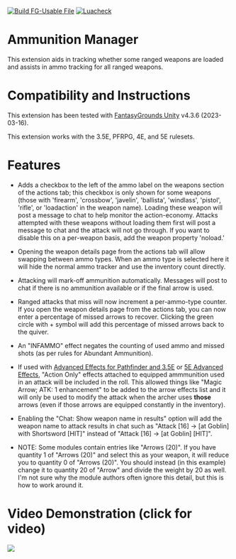 [![Build FG-Usable File](https://github.com/bmos/FG-Ammunition-Manager/actions/workflows/create-ext.yml/badge.svg)](https://github.com/bmos/FG-Ammunition-Manager/actions/workflows/create-ext.yml) [![Luacheck](https://github.com/bmos/FG-Ammunition-Manager/actions/workflows/luacheck.yml/badge.svg)](https://github.com/bmos/FG-Ammunition-Manager/actions/workflows/luacheck.yml)

# Ammunition Manager
This extension aids in tracking whether some ranged weapons are loaded and assists in ammo tracking for all ranged weapons.

# Compatibility and Instructions
This extension has been tested with [FantasyGrounds Unity](https://www.fantasygrounds.com/home/FantasyGroundsUnity.php) v4.3.6 (2023-03-16).

This extension works with the 3.5E, PFRPG, 4E, and 5E rulesets.

# Features
* Adds a checkbox to the left of the ammo label on the weapons section of the actions tab; this checkbox is only shown for some weapons (those with 'firearm', 'crossbow', 'javelin', 'ballista', 'windlass', 'pistol', 'rifle', or 'loadaction' in the weapon name). Loading these weapon will post a message to chat to help monitor the action-economy. Attacks attempted with these weapons without loading them first will post a message to chat and the attack will not go through. If you want to disable this on a per-weapon basis, add the weapon property 'noload.'

* Opening the weapon details page from the actions tab will allow swapping between ammo types. When an ammo type is selected here it will hide the normal ammo tracker and use the inventory count directly.

* Attacking will mark-off ammunition automatically. Messages will post to chat if there is no ammunition available or if the final arrow is used.

* Ranged attacks that miss will now increment a per-ammo-type counter. If you open the weapon details page from the actions tab, you can now enter a percentage of missed arrows to recover. Clicking the green circle with + symbol will add this percentage of missed arrows back to the quiver.

* An "INFAMMO" effect negates the counting of used ammo and missed shots (as per rules for Abundant Ammunition).

* If used with [Advanced Effects for Pathfinder and 3.5E](https://forge.fantasygrounds.com/shop/items/33/view) or [5E Advanced Effects](https://forge.fantasygrounds.com/shop/items/68/view), "Action Only" effects attached to equipped ammmunition used in an attack will be included in the roll.
This allowed things like "Magic Arrow; ATK: 1 enhancement" to be added to the arrow effects list and it will only be used to modify the attack when the archer uses **those** arrows (even if those arrows are equipped constantly in the inventory).

* Enabling the "Chat: Show weapon name in results" option will add the weapon name to attack results in chat such as "Attack [16] -> [at Goblin] with Shortsword [HIT]" instead of "Attack [16] -> [at Goblin] [HIT]".

* NOTE: Some modules contain entries like "Arrows (20)". If you have quantity 1 of "Arrows (20)" and select this as your weapon, it will reduce you to quantity 0 of "Arrows (20)". You should instead (in this example) change it to quantity 20 of "Arrow" and divide the weight by 20 as well. I'm not sure why the module authors often ignore this detail, but this is how to work around it.

# Video Demonstration (click for video)
[<img src="https://i.ytimg.com/vi_webp/i_vmW9WVkbM/hqdefault.webp">](https://www.youtube.com/watch?v=i_vmW9WVkbM)